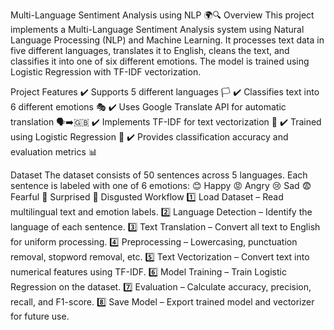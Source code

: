 Multi-Language Sentiment Analysis using NLP 🌍🔍
Overview
This project implements a Multi-Language Sentiment Analysis system using Natural Language Processing (NLP) and Machine Learning. It processes text data in five different languages, translates it to English, cleans the text, and classifies it into one of six different emotions. The model is trained using Logistic Regression with TF-IDF vectorization.

Project Features
✔️ Supports 5 different languages 🏳️
✔️ Classifies text into 6 different emotions 🎭
✔️ Uses Google Translate API for automatic translation 🗣️➡️🇬🇧
✔️ Implements TF-IDF for text vectorization 🔢
✔️ Trained using Logistic Regression 🤖
✔️ Provides classification accuracy and evaluation metrics 📊

Dataset
The dataset consists of 50 sentences across 5 languages.
Each sentence is labeled with one of 6 emotions:
😊 Happy
😡 Angry
😢 Sad
😨 Fearful
🤯 Surprised
🤢 Disgusted
Workflow
1️⃣ Load Dataset – Read multilingual text and emotion labels.
2️⃣ Language Detection – Identify the language of each sentence.
3️⃣ Text Translation – Convert all text to English for uniform processing.
4️⃣ Preprocessing – Lowercasing, punctuation removal, stopword removal, etc.
5️⃣ Text Vectorization – Convert text into numerical features using TF-IDF.
6️⃣ Model Training – Train Logistic Regression on the dataset.
7️⃣ Evaluation – Calculate accuracy, precision, recall, and F1-score.
8️⃣ Save Model – Export trained model and vectorizer for future use.
